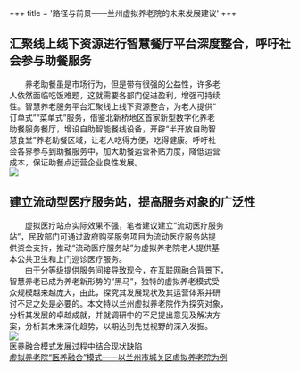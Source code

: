 +++
title = '路径与前景——兰州虚拟养老院的未来发展建议'
+++
## 汇聚线上线下资源进行智慧餐厅平台深度整合，呼吁社会参与助餐服务
&emsp;&emsp;养老助餐虽是市场行为，但是带有很强的公益性，许多老  
人依然面临吃饭难题，这就需要各部门促进盈利，增强可持续    
性。智慧养老服务平台汇聚线上线下资源整合，为老人提供“  
订单式”“菜单式”服务，借鉴北新桥地区首家新型数字化养老    
助餐服务餐厅，增设自助智能餐线设备，开辟“半开放自助智  
慧食堂”养老助餐区域，让老人吃得方便，吃得健康。呼吁社  
会各界参与到助餐服务中，加大助餐运营补贴力度，降低运营  
成本，保证助餐点运营企业良性发展。   
![](/images/p7.png)
## 建立流动型医疗服务站，提高服务对象的广泛性
&emsp;&emsp;虚拟医疗站点实际效果不强，笔者建议建立“流动医疗服务  
站”，民政部门可通过政府购买服务项目为流动医疗服务站提  
供资金支持，推动“流动医疗服务站”为虚拟养老院老人提供基  
本公共卫生和上门巡诊医疗服务。  
&emsp;&emsp;由于分等级提供服务间接导致现今，在互联网融合背景下，  
智慧养老已成为养老新形势的“黑马”，独特的虚拟养老模式受  
众规模越来越庞大，由此，探究其发展现状及其运营体系并研  
讨不足之处是必要的。本文特以兰州虚拟养老院作为探究对象，  
分析其发展的卓越成就，并就调研中的不足提出意见及解决方  
案，分析其未来深化趋势，以期达到先觉视野的深入发掘。   
![](/images/p8.png)  
[医养融合模式发展过程中结合现状缺陷](https://jiagrui.github.io/ppp/posts/s/)  
[虚拟养老院“医养融合”模式——以兰州市城关区虚拟养老院为例](https://jiagrui.github.io/ppp/posts/first/)  

